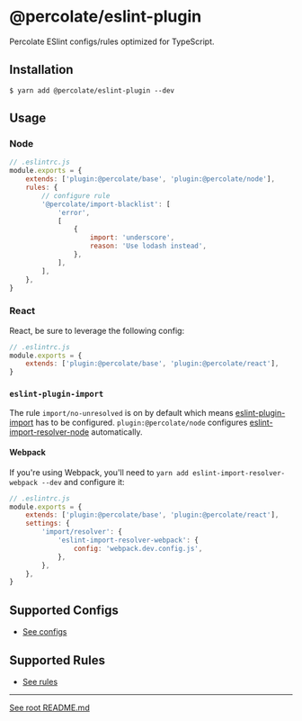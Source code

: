 # @percolate/eslint-plugin

Percolate ESlint configs/rules optimized for TypeScript.

## Installation

```
$ yarn add @percolate/eslint-plugin --dev
```

## Usage

### Node

```js
// .eslintrc.js
module.exports = {
    extends: ['plugin:@percolate/base', 'plugin:@percolate/node'],
    rules: {
        // configure rule
        '@percolate/import-blacklist': [
            'error',
            [
                {
                    import: 'underscore',
                    reason: 'Use lodash instead',
                },
            ],
        ],
    },
}
```

### React

React, be sure to leverage the following config:

```js
// .eslintrc.js
module.exports = {
    extends: ['plugin:@percolate/base', 'plugin:@percolate/react'],
}
```

### `eslint-plugin-import`

The rule `import/no-unresolved` is on by default which means [eslint-plugin-import](https://www.yarnpkg.com/en/package/eslint-plugin-import) has to be configured.
`plugin:@percolate/node` configures [eslint-import-resolver-node](https://www.yarnpkg.com/en/package/eslint-import-resolver-node) automatically.

#### Webpack

If you're using Webpack, you'll need to `yarn add eslint-import-resolver-webpack --dev` and configure it:

```js
// .eslintrc.js
module.exports = {
    extends: ['plugin:@percolate/base', 'plugin:@percolate/react'],
    settings: {
        'import/resolver': {
            'eslint-import-resolver-webpack': {
                config: 'webpack.dev.config.js',
            },
        },
    },
}
```

## Supported Configs

-   [See configs](src/configs)

## Supported Rules

-   [See rules](docs/rules)

---

[See root README.md](https://github.com/percolate/blend/blob/master/README.md)
